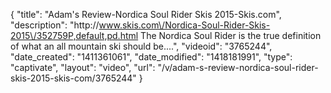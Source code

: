 {
    "title": "Adam's Review-Nordica Soul Rider Skis 2015-Skis.com",
    "description": "http:\/\/www.skis.com\/Nordica-Soul-Rider-Skis-2015\/352759P,default,pd.html The Nordica Soul Rider is the true definition of what an all mountain ski should be....",
    "videoid": "3765244",
    "date_created": "1411361061",
    "date_modified": "1418181991",
    "type": "captivate",
    "layout": "video",
    "url": "\/v\/adam-s-review-nordica-soul-rider-skis-2015-skis-com\/3765244"
}